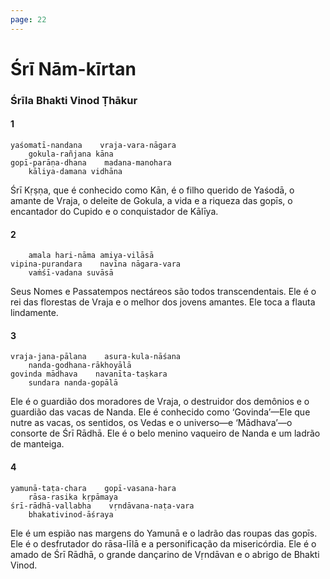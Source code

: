 ```yaml
---
page: 22
---
```


# Śrī Nām-kīrtan

### Śrīla Bhakti Vinod Ṭhākur

#### 1

    yaśomatī-nandana    vraja-vara-nāgara
        gokula-rañjana kāna
    gopī-parāṇa-dhana    madana-manohara
        kāliya-damana vidhāna

Śrī Kṛṣṇa, que é conhecido como Kān, é o filho querido de Yaśodā, o amante de Vraja, o deleite de Gokula, a vida e a riqueza das gopīs, o encantador do Cupido e o conquistador de Kālīya.

#### 2

        amala hari-nāma amiya-vilāsā
    vipina-purandara    navīna nāgara-vara
        vaṁśī-vadana suvāsā

Seus Nomes e Passatempos nectáreos são todos transcendentais. Ele é o rei das florestas de Vraja e o melhor dos jovens amantes. Ele toca a flauta lindamente.

#### 3

    vraja-jana-pālana    asura-kula-nāśana
        nanda-godhana-rākhoyālā
    govinda mādhava    navanīta-taṣkara
        sundara nanda-gopālā

Ele é o guardião dos moradores de Vraja, o destruidor dos demônios e o guardião das vacas de Nanda. Ele é conhecido como ‘Govinda’—Ele que nutre as vacas, os sentidos, os Vedas e o universo—e ‘Mādhava’—o consorte de Śrī Rādhā. Ele é o belo menino vaqueiro de Nanda e um ladrão de manteiga.

#### 4

    yamunā-taṭa-chara    gopī-vasana-hara
        rāsa-rasika kṛpāmaya
    śrī-rādhā-vallabha    vṛndāvana-naṭa-vara
        bhakativinod-āśraya

Ele é um espião nas margens do Yamunā e o ladrão das roupas das gopīs. Ele é o desfrutador do rāsa-līlā e a personificação da misericórdia. Ele é o amado de Śrī Rādhā, o grande dançarino de Vṛndāvan e o abrigo de Bhakti Vinod.

